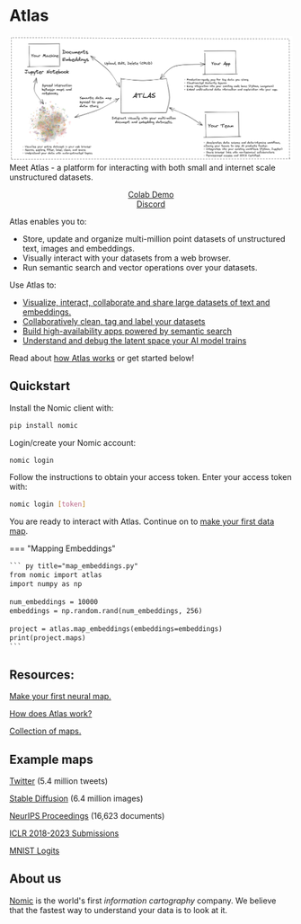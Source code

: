 # Atlas
![](assets/atlas_explanation.png)
Meet Atlas - a platform for interacting with both small and internet scale unstructured datasets.
<div align="center">
  <a href="https://colab.research.google.com/drive/1bquOLIaGlu7O_CFc0Wz74HITzWs4UEa4?usp=sharing">Colab Demo</a>
</div>
<div align="center">
  <a href="https://discord.gg/myY5YDR8z8">Discord</a>
</div>

Atlas enables you to:

* Store, update and organize multi-million point datasets of unstructured text, images and embeddings.
* Visually interact with your datasets from a web browser.
* Run semantic search and vector operations over your datasets.

Use Atlas to:

- [Visualize, interact, collaborate and share large datasets of text and embeddings.](map_your_data.md)
- [Collaboratively clean, tag and label your datasets](data_cleaning_in_atlas.md)
- [Build high-availability apps powered by semantic search](https://langchain.readthedocs.io/en/latest/ecosystem/atlas.html)
- [Understand and debug the latent space your AI model trains](pytorch_embedding_explorer.ipynb)

Read about [how Atlas works](how_does_atlas_work.md) or get started below!

## Quickstart
Install the Nomic client with:
```bash
pip install nomic
```

Login/create your Nomic account:
```bash
nomic login
```

Follow the instructions to obtain your access token. Enter your access token with:
```bash
nomic login [token]
```

You are ready to interact with Atlas. Continue on to [make your first data map](map_your_data.md).

=== "Mapping Embeddings"

    ``` py title="map_embeddings.py"
    from nomic import atlas
    import numpy as np

    num_embeddings = 10000
    embeddings = np.random.rand(num_embeddings, 256)
    
    project = atlas.map_embeddings(embeddings=embeddings)
    print(project.maps)
    ```

## Resources:

[Make your first neural map.](map_your_data.md)

[How does Atlas work?](how_does_atlas_work.md)

[Collection of maps.](collection_of_maps.md)

## Example maps

[Twitter](https://atlas.nomic.ai/map/twitter) (5.4 million tweets)

[Stable Diffusion](https://atlas.nomic.ai/map/stablediffusion) (6.4 million images)

[NeurIPS Proceedings](https://atlas.nomic.ai/map/neurips) (16,623 documents)

[ICLR 2018-2023 Submissions](https://atlas.nomic.ai/map/iclr)

[MNIST Logits](https://atlas.nomic.ai/map/2a222eb6-8f5a-405b-9ab8-f5ab23b71cfd/1dae224b-0284-49f7-b7c9-5f80d9ef8b32)



## About us
[Nomic](https://home.nomic.ai) is the world's first *information cartography* company. We believe that the fastest way to understand your
data is to look at it.

